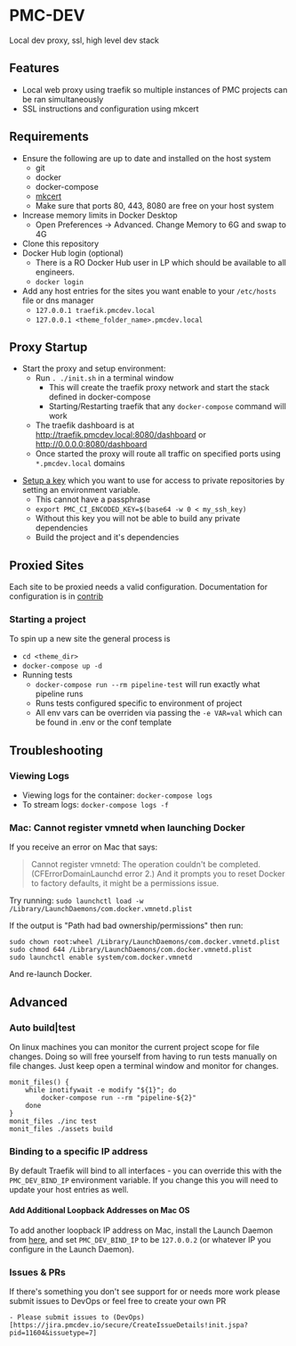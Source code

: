 # PMC-DEV
Local dev proxy, ssl, high level dev stack

## Features
- Local web proxy using traefik so multiple instances of PMC projects can be ran simultaneously
- SSL instructions and configuration using mkcert

## Requirements
- Ensure the following are up to date and installed on the host system
	- git
	- docker
	- docker-compose
	- [mkcert](https://github.com/FiloSottile/mkcert)
	- Make sure that ports 80, 443, 8080 are free on your host system
- Increase memory limits in Docker Desktop
	- Open Preferences -> Advanced. Change Memory to 6G and swap to 4G
- Clone this repository
- Docker Hub login (optional)
	- There is a RO Docker Hub user in LP which should be available to all engineers.
	- `docker login`
- Add any host entries for the sites you want enable to your `/etc/hosts` file or dns manager
	- `127.0.0.1 traefik.pmcdev.local`
	- `127.0.0.1 <theme_folder_name>.pmcdev.local`

## Proxy Startup
- Start the proxy and setup environment:
	- Run `. ./init.sh` in a terminal window
		- This will create the traefik proxy network and start the stack defined in docker-compose
		- Starting/Restarting traefik that any `docker-compose` command will work
	- The traefik dashboard is at http://traefik.pmcdev.local:8080/dashboard or http://0.0.0.0:8080/dashboard
	- Once started the proxy will route all traffic on specified ports using `*.pmcdev.local` domains
* [Setup a key](https://confluence.atlassian.com/bitbucket/use-ssh-keys-in-bitbucket-pipelines-847452940.html) which you want to use for access to private repositories by setting an environment variable.
	* This cannot have a passphrase
	* `export PMC_CI_ENCODED_KEY=$(base64 -w 0 < my_ssh_key)`
	* Without this key you will not be able to build any private dependencies
	* Build the project and it's dependencies

##  Proxied Sites
Each site to be proxied needs a valid configuration. Documentation for configuration is in  [contrib](contrib)

### Starting a project
To spin up a new site the general process is

* `cd <theme_dir>`
* `docker-compose up -d`
* Running tests
	* `docker-compose run --rm pipeline-test` will run exactly what pipeline runs
	* Runs tests configured specific to environment of project
	* All env vars can be overriden via passing the `-e VAR=val` which can be found in .env or the conf template

## Troubleshooting

### Viewing Logs
- Viewing logs for the container: `docker-compose logs`
- To stream logs: `docker-compose logs -f`

### Mac: Cannot register vmnetd when launching Docker
If you receive an error on Mac that says:
> Cannot register vmnetd: The operation couldn't be completed. (CFErrorDomainLaunchd error 2.)
And it prompts you to reset Docker to factory defaults, it might be a permissions issue.

Try running: `sudo launchctl load -w /Library/LaunchDaemons/com.docker.vmnetd.plist`

If the output is "Path had bad ownership/permissions" then run:

	sudo chown root:wheel /Library/LaunchDaemons/com.docker.vmnetd.plist
	sudo chmod 644 /Library/LaunchDaemons/com.docker.vmnetd.plist
	sudo launchctl enable system/com.docker.vmnetd

And re-launch Docker.

## Advanced

### Auto build|test
On linux machines you can monitor the current project scope for file changes. Doing so will free yourself from having to run tests manually on file changes. Just keep open a terminal window and monitor for changes.
```
monit_files() {
	while inotifywait -e modify "${1}"; do
		docker-compose run --rm "pipeline-${2}"
	done
}
monit_files ./inc test
monit_files ./assets build
```

### Binding to a specific IP address
By default Traefik will bind to all interfaces - you can override this with the `PMC_DEV_BIND_IP` environment variable. If you change this you will need to update your host entries as well.

#### Add Additional Loopback Addresses on Mac OS
To add another loopback IP address on Mac, install the Launch Daemon from [here](https://gist.github.com/pmc-mirror/6a04a93b50ff22325fcd926c8305cded), and set `PMC_DEV_BIND_IP` to be `127.0.0.2` (or whatever IP you configure in the Launch Daemon).

### Issues & PRs
If there's something you don't see support for or needs more work please submit issues to DevOps or feel free to create your own PR

	- Please submit issues to (DevOps)[https://jira.pmcdev.io/secure/CreateIssueDetails!init.jspa?pid=11604&issuetype=7]
